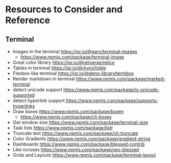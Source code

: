 # Resources to Consider and Reference

## Terminal

- Images in the terminal https://jsr.io/@garn/terminal-images
  - https://www.npmjs.com/package/terminal-image
- Great color library https://jsr.io/@reliverse/relico
- Tables in terminal https://jsr.io/@rkvcs/tyble
- Flexbox-like terminal https://jsr.io/@deno-library/termbox
- Render markdown in terminal https://www.npmjs.com/package/marked-terminal
- detect unicode support https://www.npmjs.com/package/is-unicode-supported
- detect hyperlink support https://www.npmjs.com/package/supports-hyperlinks
- Draw boxes https://www.npmjs.com/package/boxen
  - https://www.npmjs.com/package/cli-boxes
- Get window size https://www.npmjs.com/package/terminal-size
- Task lists https://www.npmjs.com/package/listr
- Truncate text https://www.npmjs.com/package/cli-truncate
- Color Gradients https://www.npmjs.com/package/gradient-string
- Dashboards https://www.npmjs.com/package/blessed-contrib
- Like ncruses https://www.npmjs.com/package/neo-blessed
- Grids and Layouts https://www.npmjs.com/package/terminal-layout
